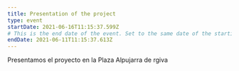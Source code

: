 ```yaml
---
title: Presentation of the project
type: event
startDate: 2021-06-16T11:15:37.599Z
# This is the end date of the event. Set to the same date of the starting date if this is a one day event
endDate: 2021-06-11T11:15:37.613Z
---
```

Presentamos el proyecto en la Plaza Alpujarra de rgiva